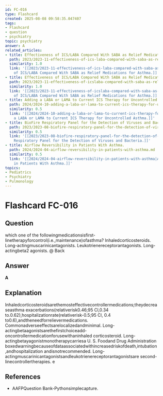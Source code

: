 ```yaml
---
id: FC-016
type: Flashcard
created: 2025-08-08 09:58:35.047407
tags:
- Flashcard
- question
- psychiatry
topic: psychiatry
answer: A
related_articles:
- title: Effectiveness of ICS/LABA Compared With SABA as Relief Medications for Asthma.
  path: 2023/2023-11-effectiveness-of-ics-laba-compared-with-saba-as-relief-medic.md
  similarity: 1.0
  link: '[[2023/2023-11-effectiveness-of-ics-laba-compared-with-saba-as-relief-medic|Effectiveness
    of ICS/LABA Compared With SABA as Relief Medications for Asthma.]]'
- title: Effectiveness of ICS/LABA Compared With SABA as Relief Medications for Asthma.
  path: 2023/2023-11-effectiveness-of-icslaba-compared-with-saba-as-relief-medica.md
  similarity: 1.0
  link: '[[2023/2023-11-effectiveness-of-icslaba-compared-with-saba-as-relief-medica|Effectiveness
    of ICS/LABA Compared With SABA as Relief Medications for Asthma.]]'
- title: Adding a LABA or LAMA to Current ICS Therapy for Uncontrolled Asthma.
  path: 2024/2024-10-adding-a-laba-or-lama-to-current-ics-therapy-for-uncontrolle.md
  similarity: 0.5
  link: '[[2024/2024-10-adding-a-laba-or-lama-to-current-ics-therapy-for-uncontrolle|Adding
    a LABA or LAMA to Current ICS Therapy for Uncontrolled Asthma.]]'
- title: BioFire Respiratory Panel for the Detection of Viruses and Bacteria.
  path: 2023/2023-08-biofire-respiratory-panel-for-the-detection-of-viruses-and-b.md
  similarity: 0.5
  link: '[[2023/2023-08-biofire-respiratory-panel-for-the-detection-of-viruses-and-b|BioFire
    Respiratory Panel for the Detection of Viruses and Bacteria.]]'
- title: Airflow Reversibility in Patients With Asthma.
  path: 2024/2024-04-airflow-reversibility-in-patients-with-asthma.md
  similarity: 0.5
  link: '[[2024/2024-04-airflow-reversibility-in-patients-with-asthma|Airflow Reversibility
    in Patients With Asthma.]]'
topics:
- Pediatrics
- Psychiatry
- Pulmonology
---
```


# Flashcard FC-016

## Question

which one of the followingmedicationsisfirst-linetherapyforcontrol(i.e.,maintenance)ofasthma? Inhaledcorticosteroids. Long-actingmuscarinicantagonists. Leukotrienereceptorantagonists. Long-actingbeta2 agonists. @ Back

## Answer

**A**

## Explanation

Inhaledcorticosteroidsarethemosteffectivecontrollermedications;theydecreaseasthma exacerbations(relativerisk0.46;95 Cl,0.34 to.0.62),hospitalizationrate(relativerisk-0.5;95 Cl, 0.4 to0.6),andtheneedforrelievermedications. Commonadverseeffectsarelocalizedandminimal. Long-actingbetaagonistsarethefirstchoiceadd-oncontrollermedicationforusewithaninhaled corticosteroid. Long-actingbetayagonistmonotherapycarriesa U. S. Foodand Drug Administration boxedwarningbecauseofdataassociatedwithincreasedriskofdeath,intubation,andhospitalization andisnotrecommended. Long-actingmuscarinicantagonistsandleukotrienereceptorantagonistsare second-linecontrollertherapies. e

## References

- AAFPQuestion Bank-Pythonsimplecapture.

